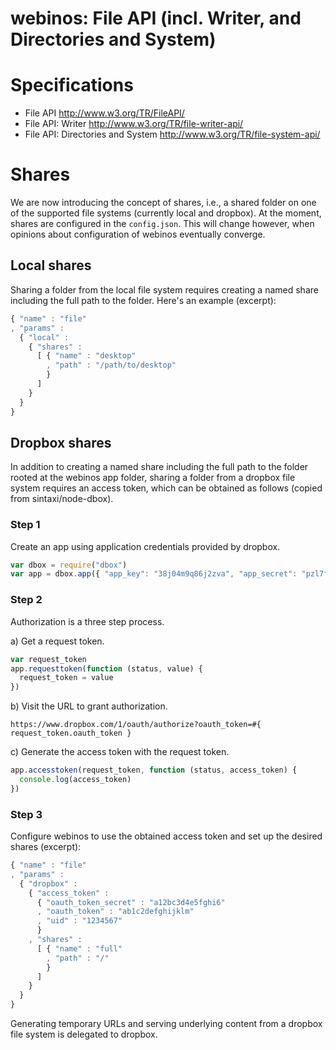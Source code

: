 webinos: File API (incl. Writer, and Directories and System)
============================================================

# Specifications

*   File API <http://www.w3.org/TR/FileAPI/>
*   File API: Writer <http://www.w3.org/TR/file-writer-api/>
*   File API: Directories and System <http://www.w3.org/TR/file-system-api/>

# Shares

We are now introducing the concept of shares, i.e., a shared folder on one of the supported file systems (currently local and dropbox). At the moment, shares are configured in the `config.json`. This will change however, when opinions about configuration of webinos eventually converge.

## Local shares

Sharing a folder from the local file system requires creating a named share including the full path to the folder. Here's an example (excerpt):

```javascript
{ "name" : "file"
, "params" :
  { "local" :
    { "shares" :
      [ { "name" : "desktop"
        , "path" : "/path/to/desktop"
        }
      ]
    }
  }
}
```

## Dropbox shares

In addition to creating a named share including the full path to the folder rooted at the webinos app folder, sharing a folder from a dropbox file system requires an access token, which can be obtained as follows (copied from sintaxi/node-dbox).

### Step 1

Create an app using application credentials provided by dropbox.

```javascript
var dbox = require("dbox")
var app = dbox.app({ "app_key": "38j04m9q86j2zva", "app_secret": "pzl7f411nu6dy4p" })
```

### Step 2

Authorization is a three step process.

a) Get a request token.

```javascript
var request_token
app.requesttoken(function (status, value) {
  request_token = value
})
```

b) Visit the URL to grant authorization.

`https://www.dropbox.com/1/oauth/authorize?oauth_token=#{ request_token.oauth_token }`

c) Generate the access token with the request token.

```javascript
app.accesstoken(request_token, function (status, access_token) {
  console.log(access_token)
})
```

### Step 3

Configure webinos to use the obtained access token and set up the desired shares (excerpt):

```javascript
{ "name" : "file"
, "params" :
  { "dropbox" :
    { "access_token" :
      { "oauth_token_secret" : "a12bc3d4e5fghi6"
      , "oauth_token" : "ab1c2defghijklm"
      , "uid" : "1234567"
      }
    , "shares" :
      [ { "name" : "full"
        , "path" : "/"
        }
      ]
    }
  }
}
```

Generating temporary URLs and serving underlying content from a dropbox file system is delegated to dropbox.
